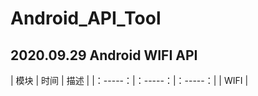 # Android_API_Tool

## 2020.09.29 Android WIFI API
|   模块  |   时间  |   描述  |
|：-----：|：-----：|：-----：|
|   WIFI  |

